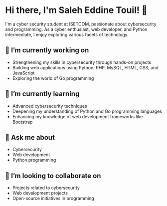 # Hi there, I'm Saleh Eddine Touil! 👋

I'm a cyber security student at ISETCOM, passionate about cybersecurity and programming. As a cyber enthusiast, web developer, and Python intermediate, I enjoy exploring various facets of technology.

## 🔭 I’m currently working on

- Strengthening my skills in cybersecurity through hands-on projects
- Building web applications using Python, PHP, MySQL, HTML, CSS, and JavaScript
- Exploring the world of Go programming

## 🌱 I’m currently learning

- Advanced cybersecurity techniques
- Deepening my understanding of Python and Go programming languages
- Enhancing my knowledge of web development frameworks like Bootstrap

## 💬 Ask me about

- Cybersecurity
- Web development
- Python programming

## 🤝 I’m looking to collaborate on

- Projects related to cybersecurity
- Web development projects
- Open-source initiatives in programming
